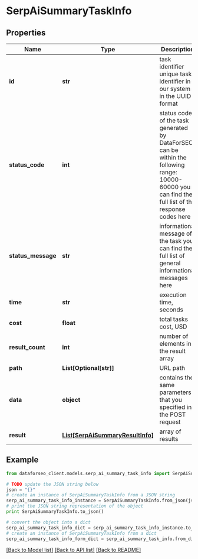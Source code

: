 # SerpAiSummaryTaskInfo


## Properties

Name | Type | Description | Notes
------------ | ------------- | ------------- | -------------
**id** | **str** | task identifier unique task identifier in our system in the UUID format | [optional] 
**status_code** | **int** | status code of the task generated by DataForSEO, can be within the following range: 10000-60000 you can find the full list of the response codes here | [optional] 
**status_message** | **str** | informational message of the task you can find the full list of general informational messages here | [optional] 
**time** | **str** | execution time, seconds | [optional] 
**cost** | **float** | total tasks cost, USD | [optional] 
**result_count** | **int** | number of elements in the result array | [optional] 
**path** | **List[Optional[str]]** | URL path | [optional] 
**data** | **object** | contains the same parameters that you specified in the POST request | [optional] 
**result** | [**List[SerpAiSummaryResultInfo]**](SerpAiSummaryResultInfo.md) | array of results | [optional] 

## Example

```python
from dataforseo_client.models.serp_ai_summary_task_info import SerpAiSummaryTaskInfo

# TODO update the JSON string below
json = "{}"
# create an instance of SerpAiSummaryTaskInfo from a JSON string
serp_ai_summary_task_info_instance = SerpAiSummaryTaskInfo.from_json(json)
# print the JSON string representation of the object
print SerpAiSummaryTaskInfo.to_json()

# convert the object into a dict
serp_ai_summary_task_info_dict = serp_ai_summary_task_info_instance.to_dict()
# create an instance of SerpAiSummaryTaskInfo from a dict
serp_ai_summary_task_info_form_dict = serp_ai_summary_task_info.from_dict(serp_ai_summary_task_info_dict)
```
[[Back to Model list]](../README.md#documentation-for-models) [[Back to API list]](../README.md#documentation-for-api-endpoints) [[Back to README]](../README.md)


